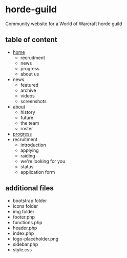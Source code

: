# horde-guild
Community website for a World of Warcraft horde guild

## table of content
- [home](https://github.com/LauraLjungqvist/horde-guild/blob/master/home.html)
  * recruitment
  * news
  * progress
  * about us
- news
  * featured
  * archive
  * videos
  * screenshots
- [about](https://github.com/LauraLjungqvist/horde-guild/blob/master/about.html)
  * history
  * future
  * the team
  * roster
- [progress](https://github.com/LauraLjungqvist/horde-guild/blob/master/progress.html)
- recruitment
  * introduction
  * applying
  * raiding
  * we're looking for you
  * status
  * application form
  
## additional files
- bootstrap folder
- icons folder
- img folder
- footer.php
- functions.php
- header.php
- index.php
- logo-placeholder.png
- sidebar.php
- style.css
